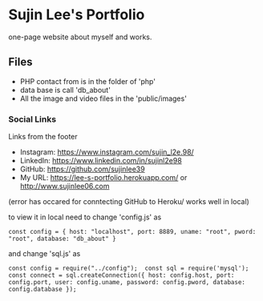 # Sujin Lee's Portfolio
one-page website about myself and works.

## Files
- PHP contact from is in the folder of 'php'
- data base is call 'db_about'
- All the image and video files in the 'public/images'

### Social Links 
Links from the footer
- Instagram: https://www.instagram.com/sujin_l2e.98/
- LinkedIn: https://www.linkedin.com/in/sujinl2e98
- GitHub: https://github.com/sujinlee39
- My URL: https://lee-s-portfolio.herokuapp.com/ or http://www.sujinlee06.com

(error has occared for conntecting GitHub to Heroku/ works well in local)

to view it in local need to change 'config.js' as

`const config = { host: "localhost", port: 8889, uname: "root", pword: "root", database: "db_about" }`

and change 'sql.js' as

`const config = require("../config"); 
 const sql = require('mysql');
 const connect = sql.createConnection({
    host: config.host,
    port: config.port,
    user: config.uname,
    password: config.pword,
    database: config.database
});`
